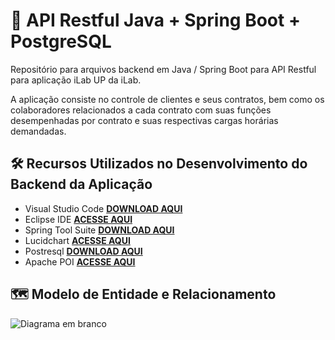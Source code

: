 # 🚀 API Restful Java + Spring Boot + PostgreSQL

Repositório para arquivos backend em Java / Spring Boot para API Restful para aplicação iLab UP da iLab.

A aplicação consiste no controle de clientes e seus contratos, bem como os colaboradores relacionados a cada contrato com suas funções desempenhadas por contrato e suas respectivas cargas horárias demandadas.


## 🛠️ Recursos Utilizados no Desenvolvimento do Backend da Aplicação

- Visual Studio Code **[DOWNLOAD AQUI](https://code.visualstudio.com/download)**
- Eclipse IDE **[ACESSE AQUI](https://www.eclipse.org/downloads/)**
- Spring Tool Suite **[DOWNLOAD AQUI](https://spring.io/tools)**
- Lucidchart **[ACESSE AQUI](https://www.lucidchart.com/pages/)**
- Postresql **[DOWNLOAD AQUI](https://www.postgresql.org/download/windows/)**
- Apache POI **[ACESSE AQUI](https://poi.apache.org/components/)**


## 🗺️ Modelo de Entidade e Relacionamento

![Diagrama em branco](https://user-images.githubusercontent.com/78995998/147325726-ed6ff8dd-52bb-4a76-8dbc-458d3a3a6ad8.jpeg)
